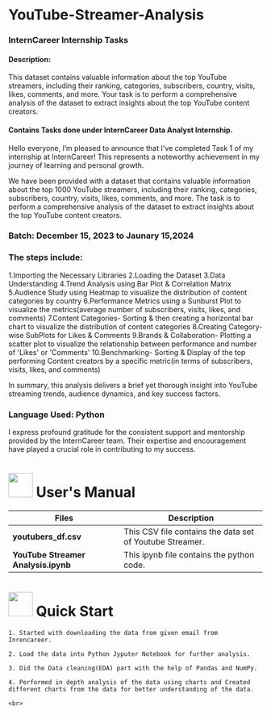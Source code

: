 # YouTube-Streamer-Analysis

### InternCareer Internship Tasks ###

#### Description: 
This dataset contains valuable
information about the top YouTube streamers,
including their ranking, categories, subscribers,
country, visits, likes, comments, and more.
Your task is to perform a comprehensive
analysis of the dataset to extract insights
about the top YouTube content creators.

#### Contains Tasks done under InternCareer Data Analyst Internship.

Hello everyone, I’m pleased to announce that I've completed Task 1 of my internship at InternCareer! This represents a noteworthy achievement in my journey of learning and personal growth.

We have been provided with a dataset that contains valuable information about the top 1000 YouTube streamers, including their ranking, categories, subscribers, country, visits, likes, comments, and more. The task is to perform a comprehensive analysis of the dataset to extract insights about the top YouTube content creators.

### Batch:  December 15, 2023 to Jaunary 15,2024

### The steps include:

1.Importing the Necessary Libraries
2.Loading the Dataset
3.Data Understanding
4.Trend Analysis using Bar Plot & Correlation Matrix
5.Audience Study using Heatmap to visualize the distribution of content categories by country
6.Performance Metrics using a Sunburst Plot to visualize the metrics(average number of subscribers, visits, likes, and comments)
7.Content Categories- Sorting & then creating a horizontal bar chart to visualize the distribution of content categories
8.Creating Category-wise SubPlots for Likes & Comments
9.Brands & Collaboration- Plotting a scatter plot to visualize the relationship between performance and number of 'Likes' or 'Comments'
10.Benchmarking- Sorting & Display of the top performing Content creators by a specific metric(in terms of subscribers, visits, likes, and comments)

In summary, this analysis delivers a brief yet thorough insight into YouTube streaming trends, audience dynamics, and key success factors.

### Language Used: Python

I express profound gratitude for the consistent support and mentorship provided by the InternCareer team. Their expertise and encouragement have played a crucial role in contributing to my success.



# <img src="https://user-images.githubusercontent.com/106439762/181935629-b3c47bd3-77fb-4431-a11c-ff8ba0942b63.gif" width="48" height="48"> **User's Manual**

| Files| Description |
| -------------   | ------------- |
| **youtubers_df.csv**  | This CSV file contains the data set of Youtube Streamer.  |
| **YouTube Streamer Analysis.ipynb** | This  ipynb file contains the python code. |


 # <img src="https://user-images.githubusercontent.com/106439762/181937125-2a4b22a3-f8a9-4226-bbd3-df972f9dbbc4.gif" width="48" height="48" > Quick Start


    1. Started with downloading the data from given email from Inrencareer.
    
    2. Load the data into Python Jyputer Notebook for further analysis. 
    
    3. Did the Data cleaning(EDA) part with the help of Pandas and NumPy.
    
    4. Performed in depth analysis of the data using charts and Created different charts from the data for better understanding of the data.
    
    <br>
